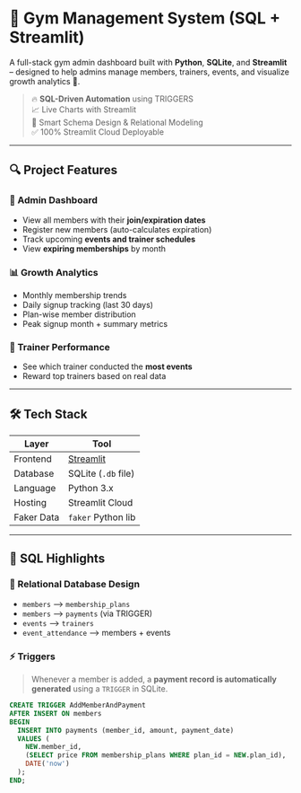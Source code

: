 # 💪 Gym Management System (SQL + Streamlit)

A full-stack gym admin dashboard built with **Python**, **SQLite**, and **Streamlit** – designed to help admins manage members, trainers, events, and visualize growth analytics 🚀.

> 🔥 **SQL-Driven Automation** using TRIGGERS  
> 📈 Live Charts with Streamlit  
> 🧠 Smart Schema Design & Relational Modeling  
> ✅ 100% Streamlit Cloud Deployable

---

## 🔍 Project Features

### 🎯 Admin Dashboard
- View all members with their **join/expiration dates**
- Register new members (auto-calculates expiration)
- Track upcoming **events and trainer schedules**
- View **expiring memberships** by month

### 📊 Growth Analytics
- Monthly membership trends
- Daily signup tracking (last 30 days)
- Plan-wise member distribution
- Peak signup month + summary metrics

### 🏅 Trainer Performance
- See which trainer conducted the **most events**
- Reward top trainers based on real data

---

## 🛠️ Tech Stack

| Layer      | Tool               |
|------------|--------------------|
| Frontend   | [Streamlit](https://streamlit.io) |
| Database   | SQLite (`.db` file) |
| Language   | Python 3.x         |
| Hosting    | Streamlit Cloud    |
| Faker Data | `faker` Python lib |

---

## 🧠 SQL Highlights

### 📐 Relational Database Design

- `members` ⟶ `membership_plans`
- `members` ⟶ `payments` (via TRIGGER)
- `events` ⟶ `trainers`
- `event_attendance` ⟶ members + events

### ⚡ Triggers

> Whenever a member is added, a **payment record is automatically generated** using a `TRIGGER` in SQLite.

```sql
CREATE TRIGGER AddMemberAndPayment
AFTER INSERT ON members
BEGIN
  INSERT INTO payments (member_id, amount, payment_date)
  VALUES (
    NEW.member_id,
    (SELECT price FROM membership_plans WHERE plan_id = NEW.plan_id),
    DATE('now')
  );
END;
